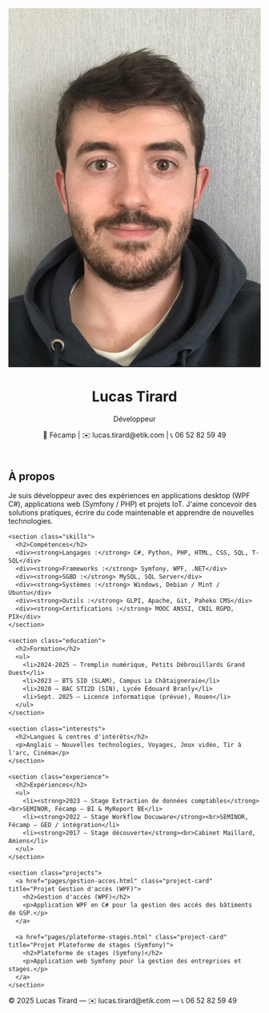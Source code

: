 <html lang="fr">
<head>
  <meta charset="UTF-8">
  <meta name="viewport" content="width=device-width, initial-scale=1.0">
  <title>Portfolio - Lucas Tirard</title>
  <link rel="stylesheet" href="style/style.css">
</head>
<body>
  <header>
    <img src="images/profile.jpg" alt="Photo de Lucas Tirard">
    <div class="header-info">
      <h1>Lucas Tirard</h1>
      <p class="role">Développeur</p>
      <div class="contact">
        <span aria-label="Localisation">📍 Fécamp</span> |
        <span aria-label="Email">✉️ lucas.tirard@etik.com</span> |
        <span aria-label="Téléphone">📞 06 52 82 59 49</span>
      </div>
    </div>
  </header>

  <main>
    <section class="about">
      <h2>À propos</h2>
      <p>Je suis développeur avec des expériences en applications desktop (WPF C#), applications web (Symfony / PHP) et projets IoT. J'aime concevoir des solutions pratiques, écrire du code maintenable et apprendre de nouvelles technologies.</p>
    </section>

    <section class="skills">
      <h2>Compétences</h2>
      <div><strong>Langages :</strong> C#, Python, PHP, HTML, CSS, SQL, T-SQL</div>
      <div><strong>Frameworks :</strong> Symfony, WPF, .NET</div>
      <div><strong>SGBD :</strong> MySQL, SQL Server</div>
      <div><strong>Systèmes :</strong> Windows, Debian / Mint / Ubuntu</div>
      <div><strong>Outils :</strong> GLPI, Apache, Git, Paheko CMS</div>
      <div><strong>Certifications :</strong> MOOC ANSSI, CNIL RGPD, PIX</div>
    </section>

    <section class="education">
      <h2>Formation</h2>
      <ul>
        <li>2024-2025 — Tremplin numérique, Petits Débrouillards Grand Ouest</li>
        <li>2023 — BTS SIO (SLAM), Campus La Châtaigneraie</li>
        <li>2020 — BAC STI2D (SIN), Lycée Édouard Branly</li>
        <li>Sept. 2025 — Licence informatique (prévue), Rouen</li>
      </ul>
    </section>

    <section class="interests">
      <h2>Langues & centres d'intérêts</h2>
      <p>Anglais — Nouvelles technologies, Voyages, Jeux vidéo, Tir à l'arc, Cinéma</p>
    </section>

    <section class="experience">
      <h2>Expériences</h2>
      <ul>
        <li><strong>2023 — Stage Extraction de données comptables</strong><br>SEMINOR, Fécamp — BI & MyReport BE</li>
        <li><strong>2022 — Stage Workflow Docuware</strong><br>SEMINOR, Fécamp — GED / intégration</li>
        <li><strong>2017 — Stage découverte</strong><br>Cabinet Maillard, Amiens</li>
      </ul>
    </section>

    <section class="projects">
      <a href="pages/gestion-acces.html" class="project-card" title="Projet Gestion d'accès (WPF)">
        <h2>Gestion d'accès (WPF)</h2>
        <p>Application WPF en C# pour la gestion des accès des bâtiments de GSP.</p>
      </a>

      <a href="pages/plateforme-stages.html" class="project-card" title="Projet Plateforme de stages (Symfony)">
        <h2>Plateforme de stages (Symfony)</h2>
        <p>Application web Symfony pour la gestion des entreprises et stages.</p>
      </a>
    </section>
  </main>

  <footer>
    © 2025 Lucas Tirard — ✉️ lucas.tirard@etik.com — 📞 06 52 82 59 49
  </footer>
</body>
</html>
